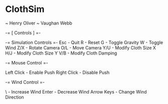 # ClothSim
~ Henry Oliver
~ Vaughan Webb

-= [ Controls ] =-

-= Simulation Controls =-
Esc - Quit
R - Reset
G - Toggle Gravity
W - Toggle Wind
Z/X - Rotate Camera
O/L - Move Camera
Y/U - Modify Cloth Size X
H/J - Modify Cloth Size Y
V/B - Modify Cloth Damping

-= Mouse Control =-

Left Click - Enable Push
Right Click - Disable Push

-= Wind Control =- 

\ - Increase Wind 
Enter - Decrease Wind
Arrow Keys - Change Wind Direction


